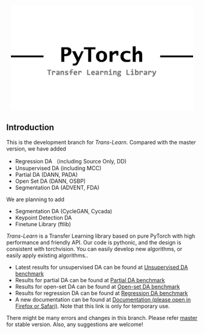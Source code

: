 <p align="center"><img src="TransLearn.png" width="480"\></p>

## Introduction

This is the development branch for *Trans-Learn*. 
Compared with the master version, we have added

- Regression DA （including Source Only, DD)
- Unsupervised DA (including MCC)
- Partial DA (DANN, PADA)
- Open Set DA (DANN, OSBP)
- Segmentation DA (ADVENT, FDA)

We are planning to add
- Segmentation DA (CycleGAN, Cycada)
- Keypoint Detection DA
- Finetune Library (ftlib)


*Trans-Learn* is a Transfer Learning library based on pure PyTorch with high performance and friendly API. 
Our code is pythonic, and the design is consistent with torchvision. You can easily develop new algorithms, or easily apply existing algorithms..

- Latest results for unsupervised DA can be found at [Unsupervised DA benchmark](https://github.com/thuml/Transfer-Learning-Library/blob/dev/docs/dalib/unsupervised_da.rst)
- Results for partial DA can be found at [Partial DA benchmark](https://github.com/thuml/Transfer-Learning-Library/blob/dev/docs/dalib/partial_da.rst)
- Results for open-set DA can be found at [Open-set DA benchmark](https://github.com/thuml/Transfer-Learning-Library/blob/dev/docs/dalib/open_set_da.rst)
- Results for regression DA can be found at [Regression DA benchmark](https://github.com/thuml/Transfer-Learning-Library/blob/dev/docs/dalib/regression_da.rst)
- A new documentation can be found at [Documentation (please open in Firefox or Safari)](http://microhhh.com/). Note that this link is only for temporary use.

There might be many errors and changes in this branch. Please refer [master](https://github.com/thuml/Transfer-Learning-Library) for stable version. Also, any suggestions are welcome!

